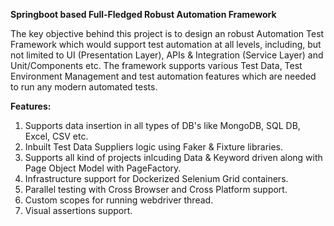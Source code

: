 **Springboot based Full-Fledged Robust Automation Framework**

The key objective behind this project is to design an robust Automation Test Framework which would support test automation at all levels, including, but not limited to UI (Presentation Layer), APIs & Integration (Service Layer) and Unit/Components etc. The framework supports various Test Data, Test Environment Management and test automation features which are needed to run any modern automated tests. 

**Features:**
1. Supports data insertion in all types of DB's like MongoDB, SQL DB, Excel, CSV etc.
2. Inbuilt Test Data Suppliers logic using Faker & Fixture libraries.
3. Supports all kind of projects inlcuding Data & Keyword driven along with Page Object Model with PageFactory.
4. Infrastructure support for Dockerized Selenium Grid containers.  
5. Parallel testing with Cross Browser and Cross Platform support.
6. Custom scopes for running webdriver thread.
7. Visual assertions support.





